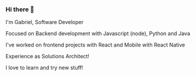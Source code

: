 ### Hi there 👋

I'm Gabriel, Software Developer

Focused on Backend development with Javascript (node), Python and Java

I've worked on frontend projects with React and Mobile with React Native

Experience as Solutions Architect!

I love to learn and try new stuff!
